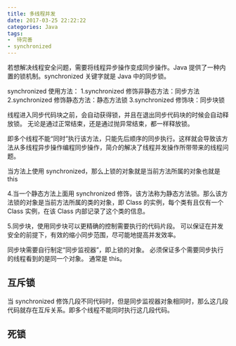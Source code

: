 ```yaml
---
title: 多线程并发
date: 2017-03-25 22:22:22
categories: Java
tags: 
-  待完善
- synchronized
---
```


若想解决线程安全问题，需要将线程异步操作变成同步操作。Java 提供了一种内置的锁机制。synchronized 关键字就是 Java 中的同步锁。

<!--more-->

synchronized 使用方法：
1.synchronized 修饰非静态方法：同步方法
2.synchronized 修饰静态方法：静态方法锁
3.synchronized 修饰块：同步块锁

线程进入同步代码块之前，会自动获得锁，并且在退出同步代码块的时候会自动释放锁。
无论是通过正常结束，还是通过抛异常结束，都一样释放锁。

即多个线程不能“同时”执行该方法，只能先后顺序的同步执行。这样就会导致该方法从多线程异步操作编程同步操作，简介的解决了线程并发操作所带带来的线程问题。

当方法上使用 synchronized，那么上锁的对象就是当前方法所属的对象也就是 this

4.当一个静态方法上面用 synchronized 修饰，该方法称为静态方法锁。那么该方法锁的对象是当前方法所属的类的对象，即 Class 的实例，每个类有且仅有一个 Class 实例，在该 Class 内部记录了这个类的信息。


5.同步块，使用同步块可以更精确的控制需要执行的代码片段。
可以保证在并发安全的前提下，有效的缩小同步范围，尽可能地提高并发效率。

同步块需要自行制定“同步监视器”，即上锁的对象。
必须保证多个需要同步执行的线程看到的是同一个对象。
通常是 this。



## 互斥锁
当 synchronized 修饰几段不同代码时，但是同步监视器对象相同时，那么这几段代码就存在互斥关系。即多个线程不能同时执行这几段代码。


## 死锁